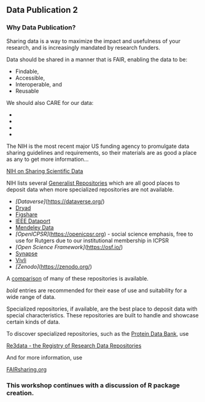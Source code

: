 ## Data Publication 2

### Why Data Publication?

Sharing data is a way to maximize the impact and usefulness of your research, and is increasingly mandated by research funders.

Data should be shared in a manner that is FAIR, enabling the data to be:

- Findable, 
- Accessible,
- Interoperable, and
- Reusable

We should also CARE for our data:

-
-
-
-

The NIH is the most recent major US funding agency to promulgate data sharing guidelines and requirements, so their materials are as good a place as any to get more information...

[NIH on Sharing Scientific Data](https://sharing.nih.gov/data-management-and-sharing-policy/sharing-scientific-data/repositories-for-sharing-scientific-data)

NIH lists several
[Generalist Repositories](https://sharing.nih.gov/data-management-and-sharing-policy/sharing-scientific-data/generalist-repositories)
which are all good places to deposit data when more specialized repositories are not available.

- *[Dataverse]*(https://dataverse.org/)
- [Dryad](https://datadryad.org/)
- [Figshare](https://figshare.com/)
- [IEEE Dataport](https://ieee-dataport.org/)
- [Mendeley Data](https://data.mendeley.com/)
- *[OpenICPSR]*(https://openicpsr.org) - social science emphasis, free to use for Rutgers due to our institutional membership in ICPSR
- *[Open Science Framework]*(https://osf.io/)
- [Synapse](https://www.synapse.org/)
- [Vivli](https://vivli.org/)
- *[Zenodo]*(https://zenodo.org/)

A [comparison](https://doi.org/10.5281/zenodo.3946719) of many of these repositories is available.

*bold* entries are recommended for their ease of use and suitability for a wide range of data.

Specialized repositories, if available, are the best place to deposit data with special characteristics.  These repositories are built to handle and showcase certain kinds of data.

To discover specialized repositories, such as the [Protein Data Bank](https://www.rcsb.org), use

[Re3data - the Registry of Research Data Repositories](https://www.re3data.org/)

And for more information, use 

[FAIRsharing.org](https://fairsharing.org/)

### This workshop continues with a discussion of R package creation.


